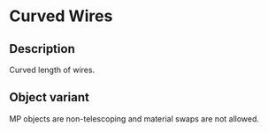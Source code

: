 # Curved Wires

## Description

Curved length of wires.

## Object variant

MP objects are non-telescoping and material swaps are not allowed.
